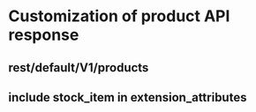 # Customization of product API response

## rest/default/V1/products
## include stock_item in extension_attributes